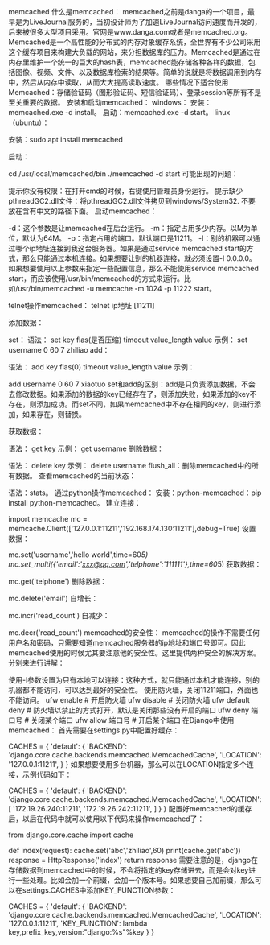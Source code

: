 memcached
什么是memcached：
memcached之前是danga的一个项目，最早是为LiveJournal服务的，当初设计师为了加速LiveJournal访问速度而开发的，后来被很多大型项目采用。官网是www.danga.com或者是memcached.org。
Memcached是一个高性能的分布式的内存对象缓存系统，全世界有不少公司采用这个缓存项目来构建大负载的网站，来分担数据库的压力。Memcached是通过在内存里维护一个统一的巨大的hash表，memcached能存储各种各样的数据，包括图像、视频、文件、以及数据库检索的结果等。简单的说就是将数据调用到内存中，然后从内存中读取，从而大大提高读取速度。
哪些情况下适合使用Memcached：存储验证码（图形验证码、短信验证码）、登录session等所有不是至关重要的数据。
安装和启动memcached：
windows：
安装：memcached.exe -d install。
启动：memcached.exe -d start。
linux（ubuntu）：

安装：sudo apt install memcached

启动：

cd /usr/local/memcached/bin
./memcached -d start
可能出现的问题：

提示你没有权限：在打开cmd的时候，右键使用管理员身份运行。
提示缺少pthreadGC2.dll文件：将pthreadGC2.dll文件拷贝到windows/System32.
不要放在含有中文的路径下面。
启动memcached：

-d：这个参数是让memcached在后台运行。
-m：指定占用多少内存。以M为单位，默认为64M。
-p：指定占用的端口。默认端口是11211。
-l：别的机器可以通过哪个ip地址连接到我这台服务器。如果是通过service memcached start的方式，那么只能通过本机连接。如果想要让别的机器连接，就必须设置-l 0.0.0.0。
如果想要使用以上参数来指定一些配置信息，那么不能使用service memcached start，而应该使用/usr/bin/memcached的方式来运行。比如/usr/bin/memcached -u memcache -m 1024 -p 11222 start。

telnet操作memcached：
telnet ip地址 [11211]

添加数据：

set：
语法：
  set key flas(是否压缩) timeout value_length
  value
示例：
  set username 0 60 7
  zhiliao
add：

语法：
  add key flas(0) timeout value_length
  value
示例：

  add username 0 60 7
  xiaotuo
set和add的区别：add是只负责添加数据，不会去修改数据。如果添加的数据的key已经存在了，则添加失败，如果添加的key不存在，则添加成功。而set不同，如果memcached中不存在相同的key，则进行添加，如果存在，则替换。

获取数据：

语法：
  get key
示例：
  get username
删除数据：

语法：
  delete key
示例：
  delete username
flush_all：删除memcached中的所有数据。
查看memcached的当前状态：

语法：stats。
通过python操作memcached：
安装：python-memcached：pip install python-memcached。
建立连接：

 import memcache
 mc = memcache.Client(['127.0.0.1:11211','192.168.174.130:11211'],debug=True)
设置数据：

 mc.set('username','hello world',time=60*5)
 mc.set_multi({'email':'xxx@qq.com','telphone':'111111'},time=60*5)
获取数据：

 mc.get('telphone')
删除数据：

 mc.delete('email')
自增长：

 mc.incr('read_count')
自减少：

 mc.decr('read_count')
memcached的安全性：
memcached的操作不需要任何用户名和密码，只需要知道memcached服务器的ip地址和端口号即可。因此memcached使用的时候尤其要注意他的安全性。这里提供两种安全的解决方案。分别来进行讲解：

使用-l参数设置为只有本地可以连接：这种方式，就只能通过本机才能连接，别的机器都不能访问，可以达到最好的安全性。
使用防火墙，关闭11211端口，外面也不能访问。
  ufw enable # 开启防火墙
  ufw disable # 关闭防火墙
  ufw default deny # 防火墙以禁止的方式打开，默认是关闭那些没有开启的端口
  ufw deny 端口号 # 关闭某个端口
  ufw allow 端口号 # 开启某个端口
在Django中使用memcached：
首先需要在settings.py中配置好缓存：

CACHES = {
    'default': {
        'BACKEND': 'django.core.cache.backends.memcached.MemcachedCache',
        'LOCATION': '127.0.0.1:11211',
    }
}
如果想要使用多台机器，那么可以在LOCATION指定多个连接，示例代码如下：

CACHES = {
    'default': {
        'BACKEND': 'django.core.cache.backends.memcached.MemcachedCache',
        'LOCATION': [
            '172.19.26.240:11211',
            '172.19.26.242:11211',
        ]
    }
}
配置好memcached的缓存后，以后在代码中就可以使用以下代码来操作memcached了：

from django.core.cache import cache

def index(request):
    cache.set('abc','zhiliao',60)
    print(cache.get('abc'))
    response = HttpResponse('index')
    return response
需要注意的是，django在存储数据到memcached中的时候，不会将指定的key存储进去，而是会对key进行一些处理。比如会加一个前缀，会加一个版本号。如果想要自己加前缀，那么可以在settings.CACHES中添加KEY_FUNCTION参数：

CACHES = {
    'default': {
        'BACKEND': 'django.core.cache.backends.memcached.MemcachedCache',
        'LOCATION': '127.0.0.1:11211',
        'KEY_FUNCTION': lambda key,prefix_key,version:"django:%s"%key
    }
}